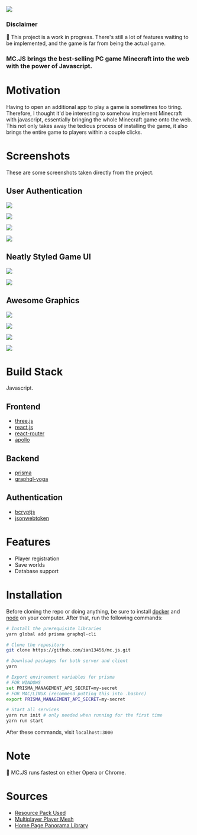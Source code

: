 <a href="https://discord.gg/xQHPHgZ" align="center">
  <img src="https://i.imgur.com/SdFI2bi.png" />
</a>

### Disclaimer

:pushpin: This project is a work in progress. There's still a lot of features waiting to be implemented, and the game is far from being the actual game.

### **MC.JS brings the best-selling PC game Minecraft into the web with the power of Javascript.**

# Motivation

Having to open an additional app to play a game is sometimes too tiring. Therefore, I thought it'd be interesting to somehow implement Minecraft with javascript, essentially bringing the whole Minecraft game onto the web. This not only takes away the tedious process of installing the game, it also brings the entire game to players within a couple clicks.

# Screenshots

These are some screenshots taken directly from the project.

## User Authentication

![](https://i.imgur.com/7v5dasa.png)

![](https://i.imgur.com/5yYMYGH.png)

![](https://i.imgur.com/9Tr3GmL.png)

![](https://i.imgur.com/vgpqSCV.png)

## Neatly Styled Game UI

![](https://i.imgur.com/PoYFpdQ.jpg)

![](https://i.imgur.com/du58Ifa.png)

## Awesome Graphics

![](https://i.imgur.com/v3aR0E7.png)

![](https://i.imgur.com/tEuhoBx.jpg)

![](https://i.imgur.com/5dadkka.jpg)

![](https://i.imgur.com/extPtZs.png)

# Build Stack

Javascript.

## Frontend

- [three.js](https://threejs.org)
- [react.js](https://reactjs.org/)
- [react-router](https://github.com/ReactTraining/react-router)
- [apollo](https://www.apollographql.com/)

## Backend

- [prisma](https://www.prisma.io/docs/1.34/get-started/01-setting-up-prisma-new-database-TYPESCRIPT-t002/)
- [graphql-yoga](https://github.com/prisma/graphql-yoga)

## Authentication

- [bcryptjs](https://github.com/dcodeIO/bcrypt.js/)
- [jsonwebtoken](https://github.com/auth0/node-jsonwebtoken#readme)

# Features

- Player registration
- Save worlds
- Database support

# Installation

Before cloning the repo or doing anything, be sure to install [docker](https://www.docker.com/) and [node](https://nodejs.org/en/) on your computer. After that, run the following commands:

```bash
# Install the prerequisite libraries
yarn global add prisma graphql-cli

# Clone the repository
git clone https://github.com/ian13456/mc.js.git

# Download packages for both server and client
yarn

# Export environment variables for prisma
# FOR WINDOWS
set PRISMA_MANAGEMENT_API_SECRET=my-secret
# FOR MAC/LINUX (recommend putting this into .bashrc)
export PRISMA_MANAGEMENT_API_SECRET=my-secret

# Start all services
yarn run init # only needed when running for the first time
yarn run start
```

After these commands, visit `localhost:3000`

# Note

:pushpin: MC.JS runs fastest on either Opera or Chrome.

# Sources

- [Resource Pack Used](http://www.9minecraft.net/paper-cut-resource-pack/)
- [Multiplayer Player Mesh](https://github.com/bs-community/skinview3d)
- [Home Page Panorama Library](https://pannellum.org)
